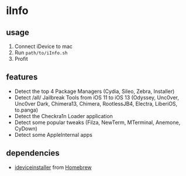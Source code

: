 # iInfo

## usage
1. Connect iDevice to mac
2. Run ```path/to/iInfo.sh```
3. Profit
## features
- Detect the top 4 Package Managers (Cydia, Sileo, Zebra, Installer)
- Detect /all/ Jailbreak Tools from iOS 11 to iOS 13 (Odyssey, Unc0ver, Unc0ver Dark, Chimera13, Chimera, RootlessJB4, Electra, LiberiOS, to.panga)
- Detect the Checkra1n Loader application
- Detect some popular tweaks (Filza, NewTerm, MTerminal, Anemone, CyDown)
- Detect some AppleInternal apps
## dependencies
- [ideviceinstaller](https://formulae.brew.sh/formula/ideviceinstaller) from [Homebrew](https://brew.sh/)
